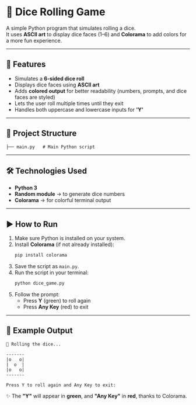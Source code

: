 # 🎲 Dice Rolling Game  

A simple Python program that simulates rolling a dice.  
It uses **ASCII art** to display dice faces (1–6) and **Colorama** to add colors for a more fun experience.  

---

## 🚀 Features  
- Simulates a **6-sided dice roll**  
- Displays dice faces using **ASCII art**  
- Adds **colored output** for better readability (numbers, prompts, and dice faces are styled)  
- Lets the user roll multiple times until they exit  
- Handles both uppercase and lowercase inputs for **'Y'**  

---

## 📂 Project Structure  
```
├── main.py   # Main Python script
```

---

## 🛠️ Technologies Used  
- **Python 3**  
- **Random module** → to generate dice numbers  
- **Colorama** → for colorful terminal output  

---

## ▶️ How to Run  
1. Make sure Python is installed on your system.  
2. Install **Colorama** (if not already installed):  
   ```bash
   pip install colorama
   ```  
3. Save the script as `main.py`.  
4. Run the script in your terminal:  
   ```bash
   python dice_game.py
   ```  
5. Follow the prompt:  
   - Press **Y** (green) to roll again  
   - Press **Any Key** (red) to exit  

---

## 📸 Example Output  
```
🎲 Rolling the dice...

-------
|o   o|
|  o  |
|o   o|
-------

Press Y to roll again and Any Key to exit:
```
✨ The **"Y"** will appear in **green**, and **"Any Key"** in **red**, thanks to Colorama.  
